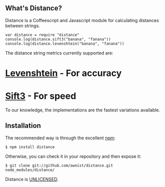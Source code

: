 ## What's Distance?

Distance is a Coffeescript and Javascript module for calculating distances between strings.

    var distance = require "distance"
    console.log(distance.sift3("banana", "fanana"))
    console.log(distance.levenshtein("banana", "fanana"))

The distance string metrics currently supported are:

# [Levenshtein](http://en.wikipedia.org/wiki/Levenshtein_distance) - For accuracy 
# [Sift3](http://siderite.blogspot.com/2007/04/super-fast-and-accurate-string-distance.html) - For speed 

To our knowledge, the implementations are the fastest variations available. 

## Installation

The recommended way is through the excellent [npm](http://www.npmjs.org/):

    $ npm install distance

Otherwise, you can check it in your repository and then expose it:

    $ git clone git://github.com/awnist/distance.git node_modules/distance/

Distance is [UNLICENSED](http://unlicense.org/).

